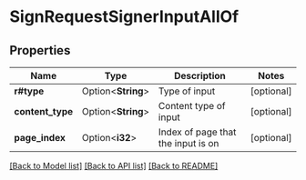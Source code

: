 # SignRequestSignerInputAllOf

## Properties

Name | Type | Description | Notes
------------ | ------------- | ------------- | -------------
**r#type** | Option<**String**> | Type of input | [optional]
**content_type** | Option<**String**> | Content type of input | [optional]
**page_index** | Option<**i32**> | Index of page that the input is on | [optional]

[[Back to Model list]](../README.md#documentation-for-models) [[Back to API list]](../README.md#documentation-for-api-endpoints) [[Back to README]](../README.md)


